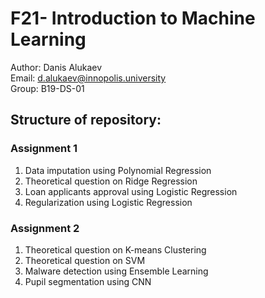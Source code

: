 # F21- Introduction to Machine Learning
Author: Danis Alukaev \
Email: d.alukaev@innopolis.university \
Group: B19-DS-01 

## Structure of repository:
### Assignment 1
1. Data imputation using Polynomial Regression
2. Theoretical question on Ridge Regression
3. Loan applicants approval using Logistic Regression
4. Regularization using Logistic Regression

### Assignment 2
1. Theoretical question on K-means Clustering
2. Theoretical question on SVM
3. Malware detection using Ensemble Learning
4. Pupil segmentation using CNN

